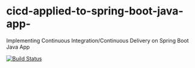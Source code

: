 # cicd-applied-to-spring-boot-java-app-
Implementing Continuous Integration/Continuous Delivery on Spring Boot Java App

[![Build Status](https://travis-ci.com/safwansyed1516/cicd-applied-to-spring-boot-java-app-.svg)](https://travis-ci.com/safwansyed1516/cicd-applied-to-spring-boot-java-app-)
